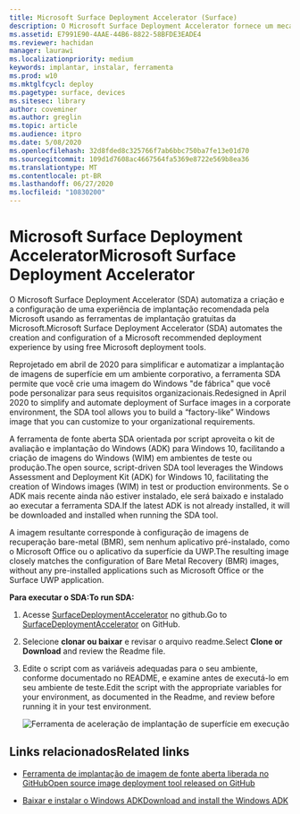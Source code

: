 ```yaml
---
title: Microsoft Surface Deployment Accelerator (Surface)
description: O Microsoft Surface Deployment Accelerator fornece um mecanismo de implantação simples e rápido para que as organizações refaçam imagens de dispositivos Surface.
ms.assetid: E7991E90-4AAE-44B6-8822-58BFDE3EADE4
ms.reviewer: hachidan
manager: laurawi
ms.localizationpriority: medium
keywords: implantar, instalar, ferramenta
ms.prod: w10
ms.mktglfcycl: deploy
ms.pagetype: surface, devices
ms.sitesec: library
author: coveminer
ms.author: greglin
ms.topic: article
ms.audience: itpro
ms.date: 5/08/2020
ms.openlocfilehash: 32d8fded8c325766f7ab6bbc750ba7fe13e01d70
ms.sourcegitcommit: 109d1d7608ac4667564fa5369e8722e569b8ea36
ms.translationtype: MT
ms.contentlocale: pt-BR
ms.lasthandoff: 06/27/2020
ms.locfileid: "10830200"
---
```

# <span data-ttu-id="38434-104">Microsoft Surface Deployment Accelerator</span><span class="sxs-lookup"><span data-stu-id="38434-104">Microsoft Surface Deployment Accelerator</span></span>

<span data-ttu-id="38434-105">O Microsoft Surface Deployment Accelerator (SDA) automatiza a criação e a configuração de uma experiência de implantação recomendada pela Microsoft usando as ferramentas de implantação gratuitas da Microsoft.</span><span class="sxs-lookup"><span data-stu-id="38434-105">Microsoft Surface Deployment Accelerator (SDA) automates the creation and configuration of a Microsoft recommended deployment experience by using free Microsoft deployment tools.</span></span>

<span data-ttu-id="38434-106">Reprojetado em abril de 2020 para simplificar e automatizar a implantação de imagens de superfície em um ambiente corporativo, a ferramenta SDA permite que você crie uma imagem do Windows "de fábrica" que você pode personalizar para seus requisitos organizacionais.</span><span class="sxs-lookup"><span data-stu-id="38434-106">Redesigned in April 2020 to simplify and automate deployment of Surface images in a corporate environment, the SDA tool allows you to build a “factory-like” Windows image that you can customize to your organizational requirements.</span></span>

<span data-ttu-id="38434-107">A ferramenta de fonte aberta SDA orientada por script aproveita o kit de avaliação e implantação do Windows (ADK) para Windows 10, facilitando a criação de imagens do Windows (WIM) em ambientes de teste ou produção.</span><span class="sxs-lookup"><span data-stu-id="38434-107">The open source, script-driven SDA tool leverages the Windows Assessment and Deployment Kit (ADK) for Windows 10, facilitating the creation of Windows images (WIM) in test or production environments.</span></span> <span data-ttu-id="38434-108">Se o ADK mais recente ainda não estiver instalado, ele será baixado e instalado ao executar a ferramenta SDA.</span><span class="sxs-lookup"><span data-stu-id="38434-108">If the latest ADK is not already installed, it will be downloaded and installed when running the SDA tool.</span></span>

<span data-ttu-id="38434-109">A imagem resultante corresponde à configuração de imagens de recuperação bare-metal (BMR), sem nenhum aplicativo pré-instalado, como o Microsoft Office ou o aplicativo da superfície da UWP.</span><span class="sxs-lookup"><span data-stu-id="38434-109">The resulting image closely matches the configuration of Bare Metal Recovery (BMR) images, without any pre-installed applications such as Microsoft Office or the Surface UWP application.</span></span>

**<span data-ttu-id="38434-110">Para executar o SDA:</span><span class="sxs-lookup"><span data-stu-id="38434-110">To run SDA:</span></span>**

1. <span data-ttu-id="38434-111">Acesse [SurfaceDeploymentAccelerator](https://github.com/microsoft/SurfaceDeploymentAccelerator) no github.</span><span class="sxs-lookup"><span data-stu-id="38434-111">Go to [SurfaceDeploymentAccelerator](https://github.com/microsoft/SurfaceDeploymentAccelerator) on GitHub.</span></span> 
2. <span data-ttu-id="38434-112">Selecione **clonar ou baixar** e revisar o arquivo readme.</span><span class="sxs-lookup"><span data-stu-id="38434-112">Select **Clone or Download** and review the Readme file.</span></span>
3. <span data-ttu-id="38434-113">Edite o script com as variáveis adequadas para o seu ambiente, conforme documentado no README, e examine antes de executá-lo em seu ambiente de teste.</span><span class="sxs-lookup"><span data-stu-id="38434-113">Edit the script with the appropriate variables for your environment, as documented in the Readme, and review before running it in your test environment.</span></span> 

   ![Ferramenta de aceleração de implantação de superfície em execução](images/surface-deployment-accelerator.png)

## <span data-ttu-id="38434-115">Links relacionados</span><span class="sxs-lookup"><span data-stu-id="38434-115">Related links</span></span>

 - [<span data-ttu-id="38434-116">Ferramenta de implantação de imagem de fonte aberta liberada no GitHub</span><span class="sxs-lookup"><span data-stu-id="38434-116">Open source image deployment tool released on GitHub</span></span>](https://techcommunity.microsoft.com/t5/surface-it-pro-blog/open-source-image-deployment-tool-released-on-github/ba-p/1314115)

 - [<span data-ttu-id="38434-117">Baixar e instalar o Windows ADK</span><span class="sxs-lookup"><span data-stu-id="38434-117">Download and install the Windows ADK</span></span>](https://docs.microsoft.com/windows-hardware/get-started/adk-install)
